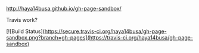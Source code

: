 http://haya14busa.github.io/gh-page-sandbox/

Travis work?

[![Build Status](https://secure.travis-ci.org/haya14busa/gh-page-sandbox.png?branch=gh-pages](https://travis-ci.org/haya14busa/gh-page-sandbox)
